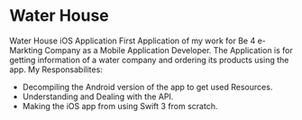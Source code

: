 # Water House
Water House iOS Application
First Application of my work for Be 4 e-Markting Company as a Mobile Application Developer.
The Application is for getting information of a water company and ordering its products using the app.
My Responsabilites:
- Decompiling the Android version of the app to get used Resources.
- Understanding and Dealing with the API.
- Making the iOS app from using Swift 3 from scratch.
